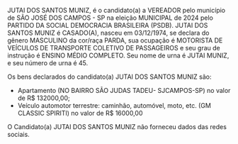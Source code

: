 JUTAI DOS SANTOS MUNIZ, é o candidato(a) a VEREADOR pelo município de SÃO JOSÉ DOS CAMPOS - SP na eleição MUNICIPAL de 2024 pelo PARTIDO DA SOCIAL DEMOCRACIA BRASILEIRA (PSDB). JUTAI DOS SANTOS MUNIZ é CASADO(A), nasceu em 03/12/1974, se declara do gênero MASCULINO da cor/raça PARDA, sua ocupação é MOTORISTA DE VEÍCULOS DE TRANSPORTE COLETIVO DE PASSAGEIROS e seu grau de instrução é ENSINO MÉDIO COMPLETO. Seu nome de urna é JUTAI MUNIZ, e seu número de urna é 45.

Os bens declarados do candidato(a) JUTAI DOS SANTOS MUNIZ são: 
- Apartamento (NO BAIRRO SÃO JUDAS TADEU- SJCAMPOS-SP) no valor de R$ 132000,00;
- Veículo automotor terrestre: caminhão, automóvel, moto, etc. (GM CLASSIC SPIRITI) no valor de R$ 16000,00

O Candidato(a) JUTAI DOS SANTOS MUNIZ não forneceu dados das redes sociais.